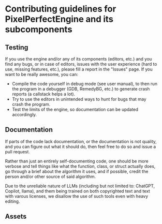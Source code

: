 # Contributing guidelines for PixelPerfectEngine and its subcomponents

## Testing

If you use the engine and/or any of its components (editors, etc.) and you find any bugs, or in case of editors, issues with the user experience (hard to use, missing features, etc.), please fill a report in the "Issues" page. If you want to be really awesome, you can: 
* Compile the code yourself in debug mode (see user manual), to then run the program in a debugger (GDB, RemedyBG, etc.) to generate crash reports (a callstack helps a lot). 
* Try to use the editors in unintended ways to hunt for bugs that may crash the program.
* Test the limits of the engine, so documentation can be updated accordingly.

## Documentation

If parts of the code lack documentation, or the documentation is not quality, and you can figure out what it should do, then feel free to do so and issue a pull request.

Rather than just an entirely self-documenting code, one should be more verbose and tell things like what the function, class, or struct actually does, go through a brief about the algorithm it uses, and if possible, credit the person and/or other source of said algorithm.

Due to the unreliable nature of LLMs (including but not limited to: ChatGPT, Copilot, llama), and them being trained on both copyrighted text and text with varous licenses, we disallow the use of such tools even with heavy editing.   

## Assets